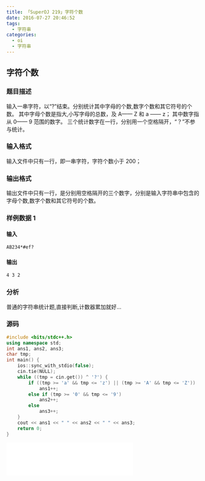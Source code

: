 ```yaml
---
title: 「SuperOJ 219」字符个数
date: 2016-07-27 20:46:52
tags:
  - 字符串
categories: 
  - oi
  - 字符串
---
```

## 字符个数
### 题目描述
输入一串字符，以“?”结束。分别统计其中字母的个数,数字个数和其它符号的个数。
其中字母个数是指大,小写字母的总数，及 A—— Z 和 a —— z；
其中数字指从 0—— 9 范围的数字。
三个统计数字在一行，分别用一个空格隔开，“？”不参与统计。
<!-- more -->
### 输入格式
输入文件中只有一行，即一串字符，字符个数小于 200；
### 输出格式
输出文件中只有一行，是分别用空格隔开的三个数字，分别是输入字符串中包含的字母个数,数字个数和其它符号的个数。
### 样例数据 1
#### 输入
``` bash
AB234*#ef?
```
#### 输出
``` bash
4 3 2
```
### 分析
普通的字符串统计题,直接判断,计数器累加就好...
### 源码
``` cpp
#include <bits/stdc++.h>
using namespace std;
int ans1, ans2, ans3;
char tmp;
int main() {
    ios::sync_with_stdio(false);
    cin.tie(NULL);
    while ((tmp = cin.get()) ^ '?') {
        if ((tmp >= 'a' && tmp <= 'z') || (tmp >= 'A' && tmp <= 'Z'))
            ans1++;
        else if (tmp >= '0' && tmp <= '9')
            ans2++;
        else
            ans3++;
    }
    cout << ans1 << " " << ans2 << " " << ans3;
    return 0;
}
```
<iframe frameborder="no" border="0" marginwidth="0" marginheight="0" width=330 height=86 src="//music.163.com/outchain/player?type=2&id=730690&auto=1&height=66"></iframe>